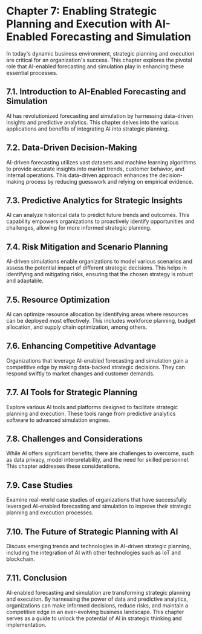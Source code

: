 Chapter 7: Enabling Strategic Planning and Execution with AI-Enabled Forecasting and Simulation
===============================================================================================

In today's dynamic business environment, strategic planning and execution are critical for an organization's success. This chapter explores the pivotal role that AI-enabled forecasting and simulation play in enhancing these essential processes.

7.1. **Introduction to AI-Enabled Forecasting and Simulation**
--------------------------------------------------------------

AI has revolutionized forecasting and simulation by harnessing data-driven insights and predictive analytics. This chapter delves into the various applications and benefits of integrating AI into strategic planning.

7.2. **Data-Driven Decision-Making**
------------------------------------

AI-driven forecasting utilizes vast datasets and machine learning algorithms to provide accurate insights into market trends, customer behavior, and internal operations. This data-driven approach enhances the decision-making process by reducing guesswork and relying on empirical evidence.

7.3. **Predictive Analytics for Strategic Insights**
----------------------------------------------------

AI can analyze historical data to predict future trends and outcomes. This capability empowers organizations to proactively identify opportunities and challenges, allowing for more informed strategic planning.

7.4. **Risk Mitigation and Scenario Planning**
----------------------------------------------

AI-driven simulations enable organizations to model various scenarios and assess the potential impact of different strategic decisions. This helps in identifying and mitigating risks, ensuring that the chosen strategy is robust and adaptable.

7.5. **Resource Optimization**
------------------------------

AI can optimize resource allocation by identifying areas where resources can be deployed most effectively. This includes workforce planning, budget allocation, and supply chain optimization, among others.

7.6. **Enhancing Competitive Advantage**
----------------------------------------

Organizations that leverage AI-enabled forecasting and simulation gain a competitive edge by making data-backed strategic decisions. They can respond swiftly to market changes and customer demands.

7.7. **AI Tools for Strategic Planning**
----------------------------------------

Explore various AI tools and platforms designed to facilitate strategic planning and execution. These tools range from predictive analytics software to advanced simulation engines.

7.8. **Challenges and Considerations**
--------------------------------------

While AI offers significant benefits, there are challenges to overcome, such as data privacy, model interpretability, and the need for skilled personnel. This chapter addresses these considerations.

7.9. **Case Studies**
---------------------

Examine real-world case studies of organizations that have successfully leveraged AI-enabled forecasting and simulation to improve their strategic planning and execution processes.

7.10. **The Future of Strategic Planning with AI**
--------------------------------------------------

Discuss emerging trends and technologies in AI-driven strategic planning, including the integration of AI with other technologies such as IoT and blockchain.

7.11. **Conclusion**
--------------------

AI-enabled forecasting and simulation are transforming strategic planning and execution. By harnessing the power of data and predictive analytics, organizations can make informed decisions, reduce risks, and maintain a competitive edge in an ever-evolving business landscape. This chapter serves as a guide to unlock the potential of AI in strategic thinking and implementation.
